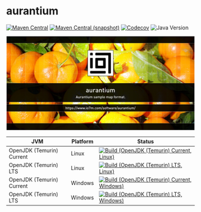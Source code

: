 aurantium
===

[![Maven Central](https://img.shields.io/maven-central/v/com.io7m.aurantium/com.io7m.aurantium.svg?style=flat-square)](http://search.maven.org/#search%7Cga%7C1%7Cg%3A%22com.io7m.aurantium%22)
[![Maven Central (snapshot)](https://img.shields.io/nexus/s/com.io7m.aurantium/com.io7m.aurantium?server=https%3A%2F%2Fs01.oss.sonatype.org&style=flat-square)](https://s01.oss.sonatype.org/content/repositories/snapshots/com/io7m/aurantium/)
[![Codecov](https://img.shields.io/codecov/c/github/io7m-com/aurantium.svg?style=flat-square)](https://codecov.io/gh/io7m-com/aurantium)
![Java Version](https://img.shields.io/badge/21-java?label=java&color=007fff)

![com.io7m.aurantium](./src/site/resources/aurantium.jpg?raw=true)

| JVM | Platform | Status |
|-----|----------|--------|
| OpenJDK (Temurin) Current | Linux | [![Build (OpenJDK (Temurin) Current, Linux)](https://img.shields.io/github/actions/workflow/status/io7m-com/aurantium/main.linux.temurin.current.yml)](https://www.github.com/io7m-com/aurantium/actions?query=workflow%3Amain.linux.temurin.current)|
| OpenJDK (Temurin) LTS | Linux | [![Build (OpenJDK (Temurin) LTS, Linux)](https://img.shields.io/github/actions/workflow/status/io7m-com/aurantium/main.linux.temurin.lts.yml)](https://www.github.com/io7m-com/aurantium/actions?query=workflow%3Amain.linux.temurin.lts)|
| OpenJDK (Temurin) Current | Windows | [![Build (OpenJDK (Temurin) Current, Windows)](https://img.shields.io/github/actions/workflow/status/io7m-com/aurantium/main.windows.temurin.current.yml)](https://www.github.com/io7m-com/aurantium/actions?query=workflow%3Amain.windows.temurin.current)|
| OpenJDK (Temurin) LTS | Windows | [![Build (OpenJDK (Temurin) LTS, Windows)](https://img.shields.io/github/actions/workflow/status/io7m-com/aurantium/main.windows.temurin.lts.yml)](https://www.github.com/io7m-com/aurantium/actions?query=workflow%3Amain.windows.temurin.lts)|

